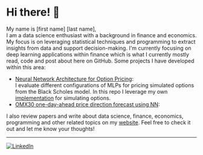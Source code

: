 # Hi there! :wave:

My name is [first name] [last name],<br />
I am a data science enthusiast with a background in finance and economics. My focus is on leveraging statistical techniques and programming to extract insights from data and support decision-making. I'm currently focusing on deep learning applications within finance which is what I currently mostly read, code and post about here on GitHub. Some projects I have developed within this area:

- [Neural Network Architecture for Option Pricing](http://www.google.com):<br />
  I evaluate different configurations of MLPs for pricing simulated options from the Black Scholes model. In this repo I leverage my own [implementation](https://github.com/oscthe/option-price-simulation) for simulating options.
- [OMX30 one-day-ahead price direction forecast using NN](http://www.google.com):<br />
  

I also review papers and write about data science, finance, economics, programming and other related topics on my [website](WEBSITE-LINK). Feel free to check it out and let me know your thoughts!

------------------------------------
[![LinkedIn](https://img.shields.io/badge/-LinkedIn-blue.svg?style=flat-square&logo=linkedin&colorB=0077b5)](LINKEDIN-LINK)

